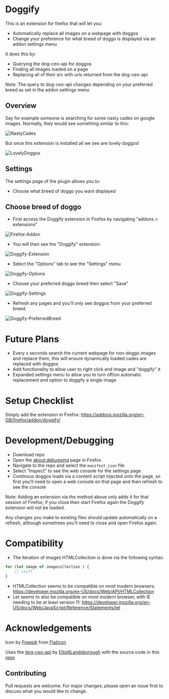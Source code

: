 # Doggify

This is an extension for firefox that will let you:
- Automatically replace all images on a webpage with doggos
- Change your preference for what breed of doggo is displayed via an addon settings menu

It does this by:
- Querying the dog-ceo-api for doggos
- Finding all images loaded on a page
- Replacing all of their src with urls returned from the dog-ceo-api

Note: The query to dog-ceo-api changes depending on your preferred breed as set in the addon settings menu

## Overview
Say for example someone is searching for some nasty cades on google images. Normally, they would see something similar to this:

![NastyCades](documentation/overview/NastyCades.PNG)

But once this extension is installed all we see are lovely doggos!

![LovelyDoggos](documentation/overview/LovelyDoggos.PNG)

## Settings
The settings page of the plugin allows you to:
- Choose what breed of doggo you want displayed

## Choose breed of doggo
- First access the Doggify extension in Firefox by navigating "addons > extensions"

![Firefox-Addon](documentation/settings/Firefox-Addon.PNG)

- You will then see the "Doggify" extension:

![Doggify-Extension](documentation/settings/Doggify-Extension.PNG)

- Select the "Options" tab to see the "Settings" menu

![Doggify-Options](documentation/settings/Doggify-Options.PNG)

- Choose your preferred doggo breed then select "Save"

![Doggify-Settings](documentation/settings/Doggify-Settings.PNG)

- Refresh any pages and you'll only see doggos from your preferred breed:

![Doggify-PreferredBreed](documentation/settings/Doggify-PreferredBreed.PNG)

# Future Plans
- Every x seconds search the current webpage for non-doggo images and replace them, this will ensure dynamically loaded cades are replaced with doggos
- Add functionality to allow user to right click and image and "doggify" it
- Expanded settings menu to allow you to turn off/on automatic replacement and option to doggify a single image

# Setup Checklist

Simply add the extension in Firefox: https://addons.mozilla.org/en-GB/firefox/addon/doggify/

# Development/Debugging
- Download repo
- Open the [about:debugging](https://developer.mozilla.org/en-US/docs/Tools/about:debugging) page in Firefox
- Navigate to the repo and select the ```manifest.json``` file
- Select "Inspect" to see the web console for the settings page
- Continous doggos loads via a content script injected onto the page, so first you'll need to open a web console on that page and then refresh to see the console

Note: Adding an extension via the method above only adds it for that session of Firefox; if you close then start Firefox again the Doggify extension will not be loaded.

Any changes you make to existing files should update automatically on a refresh, although sometimes you'll need to close and open Firefox again.

# Compatibility
- The iteration of images HTMLCollection is done via the following syntax:

```js
for (let image of imagecollection ) {
    // stuff
}
```

- HTMLCollection seems to be compatible on most modern browsers: https://developer.mozilla.org/en-US/docs/Web/API/HTMLCollection
- Let seems to also be compatible on most modern browser, with IE needing to be at least version 11: https://developer.mozilla.org/en-US/docs/Web/JavaScript/Reference/Statements/let


# Acknowledgements
Icon by [Freepik](https://www.flaticon.com/authors/freepik) from [Flaticon](www.flaticon.com)

Uses the [dog-ceo-api](https://dog.ceo/dog-api/) by [ElliottLandsborough](https://github.com/ElliottLandsborough) with the source code in this [repo](https://github.com/ElliottLandsborough/dog-ceo-api)

## Contributing
Pull requests are welcome. For major changes, please open an issue first to discuss what you would like to change.
